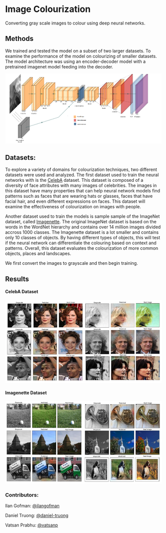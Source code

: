 # Image Colourization
Converting gray scale images to colour using deep neural networks.

## Methods

We trained and tested the model on a subset of two larger datasets. To examine the performance of the model on colourizing of smaller datasets. The model architecture was using an encoder-decoder model with a pretrained imagenet model feeding into the decoder. 

![Model Architecture](images/model.png "Model Architecture")


## Datasets:

To explore a variety of domains for colourization techniques, two different datasets were used and analyzed. The first dataset used to train the neural networks with is the [CelebA](https://mmlab.ie.cuhk.edu.hk/projects/CelebA.html) dataset. This dataset is composed of a diversity of face attributes with many images of celebrities. The images in this dataset have many properties that can help neural network models find patterns such as faces that are wearing hats or glasses, faces that have facial hair, and even different expressions on faces. This dataset will examine the effectiveness of colourization on images with people. 

Another dataset used to train the models is sample sample of the ImageNet dataset, called [Imagenette](https://www.tensorflow.org/datasets/catalog/imagenette). The original ImageNet dataset is based on the words in the WordNet hierarchy and contains over 14 million images divided accross 1000 classes. The Imagenette dataset is a lot smaller and contains only 10 classes of objects. By having different types of objects, this will test if the neural network can differentiate the colouring based on context and patterns. Overall, this dataset evaluates the colourization of more common objects, places and landscapes. 

We first convert the images to grayscale and then begin training. 


## Results

#### CelebA Dataset

![CelebA Results](images/celebA_results.png "CelebA Results")

#### Imagenette Dataset


![Imagenette Results](images/imagenette_results.png "Imagenette Results")

### Contributors:
Ilan Gofman: [@ilangofman](https://github.com/ilangofman)

Daniel Truong: [@daniel-truong](https://github.com/Daniel-Truong)

Vatsan Prabhu: [@vatsanp](https://github.com/vatsanp)
